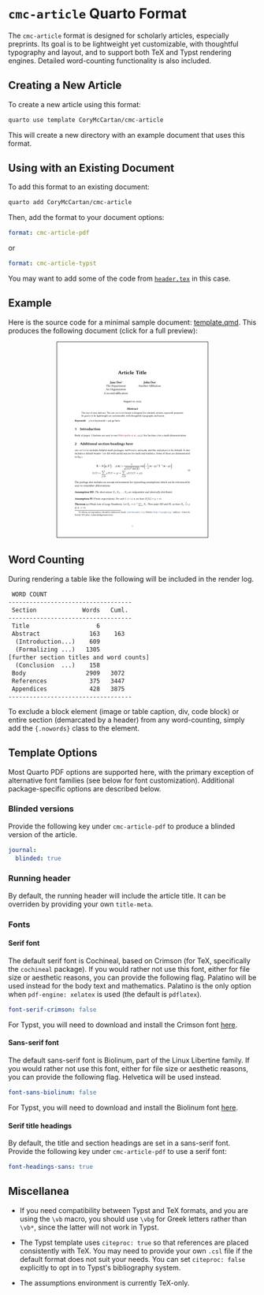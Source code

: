 
# `cmc-article` Quarto Format

The `cmc-article` format is designed for scholarly articles, especially preprints.
Its goal is to be lightweight yet customizable, with thoughtful typography and layout, and to support both TeX and Typst rendering engines.
Detailed word-counting functionality is also included.

## Creating a New Article

To create a new article using this format:

```bash
quarto use template CoryMcCartan/cmc-article
```

This will create a new directory with an example document that uses this format.

## Using with an Existing Document

To add this format to an existing document:

```bash
quarto add CoryMcCartan/cmc-article
```

Then, add the format to your document options:

```yaml
format: cmc-article-pdf
```
or

```yaml
format: cmc-article-typst
```
You may want to add some of the code from [`header.tex`](./header.tex) in this
case.

## Example

Here is the source code for a minimal sample document: [template.qmd](template.qmd).
This produces the following document (click for a full preview):

<p align="center">
<a href="template.pdf">
<kbd> <img src="thumb.png" width=306 style="border: 1px solid #444"> </kbd>
</a>
</p>

## Word Counting

During rendering a table like the following will be included in the render log.

```
 WORD COUNT
-----------------------------------
 Section             Words   Cuml.
-----------------------------------
 Title                   6
 Abstract              163    163
  (Introduction...)    609
  (Formalizing ...)   1305
[further section titles and word counts]
  (Conclusion  ...)    158
 Body                 2909   3072
 References            375   3447
 Appendices            428   3875
-----------------------------------
```

To exclude a block element (image or table caption, div, code block) or entire
section (demarcated by a header) from any word-counting, simply add the
`{.nowords}` class to the element.

## Template Options

Most Quarto PDF options are supported here, with the primary exception of
alternative font families (see below for font customization).
Additional package-specific options are described below.

### Blinded versions

Provide the following key under `cmc-article-pdf` to produce a blinded version of the article.
```yaml
journal:
  blinded: true
```

### Running header
By default, the running header will include the article title.
It can be overriden by providing your own `title-meta`.

### Fonts

#### Serif font
The default serif font is Cochineal, based on Crimson (for TeX, specifically the `cochineal` package).
If you would rather not use this font, either for file size or aesthetic reasons, you can provide the following flag.
Palatino will be used instead for the body text and mathematics.
Palatino is the only option when `pdf-engine: xelatex` is used (the default is `pdflatex`).
```yaml
font-serif-crimson: false
```

For Typst, you will need to download and install the Crimson font [here](https://fontesk.com/download/35892/).


#### Sans-serif font
The default sans-serif font is Biolinum, part of the Linux Libertine family.
If you would rather not use this font, either for file size or aesthetic reasons, you can provide the following flag.
Helvetica will be used instead.
```yaml
font-sans-biolinum: false
```

For Typst, you will need to download and install the Biolinum font [here](https://dl.dafont.com/dl/?f=linux_biolinum).

#### Serif title headings

By default, the title and section headings are set in a sans-serif font.
Provide the following key under `cmc-article-pdf` to use a serif font:
```yaml
font-headings-sans: true
```

## Miscellanea

- If you need compatibility between Typst and TeX formats, and you are using the
`\vb` macro, you should use `\vbg` for Greek letters rather than `\vb*`, since
the latter will not work in Typst.

- The Typst template uses `citeproc: true` so that references are placed
  consistently with TeX. You may need to provide your own `.csl` file if the
  default format does not suit your needs. You can set `citeproc: false`
  explicitly to opt in to Typst's bibliography system.

- The assumptions environment is currently TeX-only.